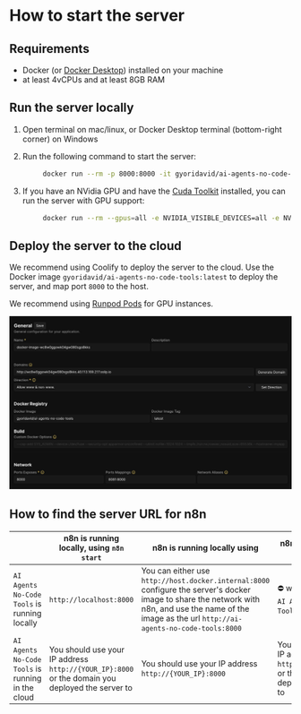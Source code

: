 # How to start the server

## Requirements

- Docker (or [Docker Desktop](https://docs.docker.com/desktop/)) installed on your machine
- at least 4vCPUs and at least 8GB RAM

## Run the server locally

1. Open terminal on mac/linux, or Docker Desktop terminal (bottom-right corner) on Windows
2. Run the following command to start the server:

   ```bash
        docker run --rm -p 8000:8000 -it gyoridavid/ai-agents-no-code-tools:latest
   ```

3. If you have an NVidia GPU and have the [Cuda Toolkit](https://developer.nvidia.com/cuda-toolkit) installed, you can run the server with GPU support:

   ```bash
        docker run --rm --gpus=all -e NVIDIA_VISIBLE_DEVICES=all -e NVIDIA_DRIVER_CAPABILITIES=all -p 8000:8000 -it gyoridavid/ai-agents-no-code-tools:latest-cuda
   ```

## Deploy the server to the cloud

We recommend using Coolify to deploy the server to the cloud. Use the Docker image `gyoridavid/ai-agents-no-code-tools:latest` to deploy the server, and map port `8000` to the host.

We recommend using [Runpod Pods](https://runpod.io?ref=2zyvy637) for GPU instances.

![alt text](coolify.png)

## How to find the server URL for n8n

|                                                   | n8n is running locally, using `n8n start`                                                       | n8n is running locally using                                                                                                                                                                            | n8n is running in the cloud                                                                      |
| ------------------------------------------------- | ----------------------------------------------------------------------------------------------- | ------------------------------------------------------------------------------------------------------------------------------------------------------------------------------------------------------- | ------------------------------------------------------------------------------------------------ |
| `AI Agents No-Code Tools` is running locally      | `http://localhost:8000`                                                                         | You can either use `http://host.docker.internal:8000` configure the server's docker image to share the network with n8n, and use the name of the image as the url `http://ai-agents-no-code-tools:8000` | ⛔ won’t work - deploy `AI Agents No-Code Tools` to the cloud                                    |
| `AI Agents No-Code Tools` is running in the cloud | You should use your IP address `http://{YOUR_IP}:8000` or the domain you deployed the server to | You should use your IP address `http://{YOUR_IP}:8000`                                                                                                                                                  | You should use your IP address `http://{YOUR_IP}:8000` or the domain you deployed the service to |
